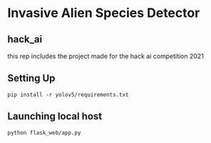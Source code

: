 # Invasive Alien Species Detector

## hack_ai
this rep includes the project made for the hack ai competition 2021

## Setting Up
`pip install -r yolov5/requirements.txt `

## Launching local host
`python flask_web/app.py`
